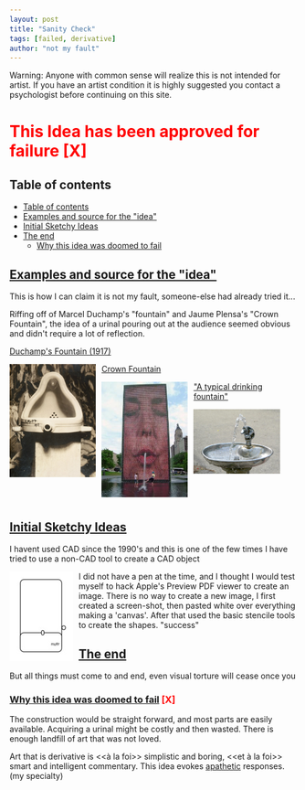 ```yaml
---
layout: post
title: "Sanity Check"
tags: [failed, derivative]
author: "not my fault"
---
```


Warning: Anyone with common sense will realize this is not intended for artist.  If you have an artist condition it is highly suggested you contact a psychologist before continuing on this site.


# <span style="color:red">This Idea has been approved for failure [X] </span>

## Table of contents
- [Table of contents](#table-of-contents)
- [Examples and source for the "idea"](#source)
- [Initial Sketchy Ideas](#sketch)
- [The end](#the-end)
  - [Why this idea was doomed to fail](#ultimate-fail)


## [Examples and source for the "idea"](#source)
This is how I can claim it is not my fault, someone-else had already tried it...

Riffing off of Marcel Duchamp's "fountain" and Jaume Plensa's "Crown Fountain", the idea of a urinal pouring out at the audience seemed obvious and didn't require a lot of reflection.


[Duchamp's Fountain (1917)](https://en.wikipedia.org/wiki/Marcel_Duchamp#/media/File:Marcel_Duchamp,_1917,_Fountain,_photograph_by_Alfred_Stieglitz.jpg)

<img src="images/800px-Marcel_Duchamp,_1917,_Fountain,_photograph_by_Alfred_Stieglitz.jpg"
     alt="Duchamp's Fountain (1917) by Alfred Stieglitz: Source Wikipedia"
     width="30%"  width="30%"
     style="float: left; margin-right: 10px;" />

[Crown Fountain](https://en.wikipedia.org/wiki/Crown_Fountain#/media/File:Crown_Fountain_spouting.jpg)

<img src="images/Crown_Fountain_spouting.jpg"
     alt="Two people frolicking in Crown Fountain in Millennium Park in Chicago as it spouts: Source Wikipedia"
     width="30%"  width="30%"
     style="float: left; margin-right: 10px; "      />

["A typical drinking fountain"](https://commons.wikimedia.org/wiki/File:Bubbler.jpg)

<img src="images/Bubbler.jpg"
     alt="A typical drinking fountain: Source Wikipedia"
     width="30%"  width="30%" />


&nbsp;
<br>
&nbsp;

 
## [Initial Sketchy Ideas](#sketch)
 
I havent used CAD since the 1990's and this is one of the few times I have tried to use a non-CAD tool to create a CAD object


<img src="images/muttr-256x256.png"
     alt="Eample sketch of a urinal water fountain: Created with Apple Preview" 
     style="float: left; margin-right: 10px; "    />


I did not have a pen at the time, and I thought I would test myself to hack Apple's Preview PDF viewer to create an image.  There is no way to create a new image, I first created a screen-shot, then pasted white over everything making a 'canvas'. After that used the basic stencile tools to create the shapes.  "success" 

 

## [The end](#the-end)

But all things must come to and end, even visual torture will cease once you



### [Why this idea was doomed to fail](#ultimate-fail) <span style="color:red">[X] </span>

The construction would be straight forward, and most parts are easily available.  Acquiring a urinal might be costly and then wasted. There is enough landfill of art that was not loved.

Art that is derivative is <<à la foi>> simplistic and boring, <<et à la foi>> smart and intelligent commentary.  This idea evokes [apathetic](https://en.wikipedia.org/wiki/Apathy) responses. (my specialty)



